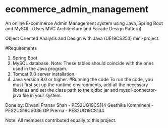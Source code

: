 # ecommerce_admin_management
An online E-commerce Admin Management system using Java, Spring Boot and MySQL. (Uses MVC Architecture and Facade Design Pattern)

Object Oriented Analysis and Design with Java (UE19CS353) mini-project.

#Requirements
1. Spring Boot
2. MySQL database. Note: These tables should coincide with the ones used in the Java program.
3. Tomcat 9.0 server installation.
4. Java version 8.0 or higher.
#Running the code
To run the code, you must first set up the runtime environments, add all the necessary libraries and set the class path to the ojdbc jar and mysql-connector-java file in your system.

Done by:
Dhvani Pranav Shah - PES2UG19CS114
Geethika Kommineni - PES2UG19CS036
GP Prerna - PES2UG19CS134

Note: All members contributed equally to this project.
